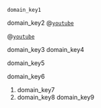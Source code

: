 ```ngMeta
domain_key1
```

domain_key2
@[`youtube`](XZ7b2BsmFbI)

@[`youtube`](BVoxVX__AdU)

domain_key3
domain_key4


domain_key5


domain_key6


1. domain_key7
2. domain_key8
domain_key9
